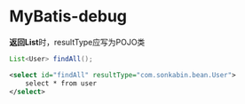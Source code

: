 # MyBatis-debug

**返回List**时，resultType应写为POJO类

```java
List<User> findAll();
```

```xml
<select id="findAll" resultType="com.sonkabin.bean.User">
    select * from user
</select>
```

